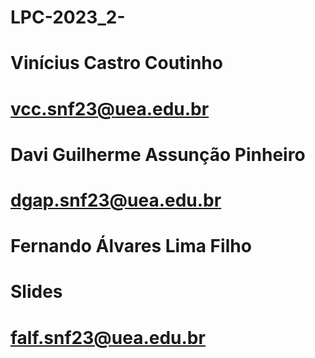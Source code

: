 # LPC-2023_2-
# Vinícius Castro Coutinho
# vcc.snf23@uea.edu.br
#
# Davi Guilherme Assunção Pinheiro
# dgap.snf23@uea.edu.br
#
# Fernando Álvares Lima Filho
# Slides
# falf.snf23@uea.edu.br
